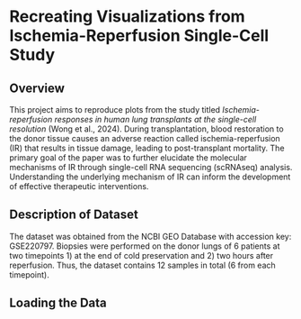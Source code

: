# Recreating Visualizations from Ischemia-Reperfusion Single-Cell Study
## Overview
This project aims to reproduce plots from the study titled _Ischemia-reperfusion responses in human lung transplants at the single-cell resolution_ (Wong et al., 2024). During transplantation, blood restoration to the donor tissue causes an adverse reaction called ischemia-reperfusion (IR) that results in tissue damage, leading to post-transplant mortality. The primary goal of the paper was to further elucidate the molecular mechanisms of IR through single-cell RNA sequencing (scRNAseq) analysis. Understanding the underlying mechanism of IR can inform the development of effective therapeutic interventions. 

## Description of Dataset
The dataset was obtained from the NCBI GEO Database with accession key: GSE220797. Biopsies were performed on the donor lungs of 6 patients at two timepoints 1) at the end of cold preservation and 2) two hours after reperfusion. Thus, the dataset contains 12 samples in total (6 from each timepoint).

## Loading the Data

